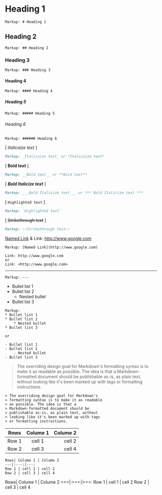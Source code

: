 # Heading 1
```
Markup: # Heading 1
```
## Heading 2
```
Markup: ## Heading 2
```
### Heading 3
```
Markup: ### Heading 3
```
#### Heading 4
```
Markup: #### Heading 4
```
##### Heading 5

```
Markup: ##### Heading 5
```
###### Heading 6
```
Markup: ###### Heading 6
```
[ _Italicaize text_ ] 
```md
Markup: _Italicaize text_ or *Italicaize text*
```
[ __Bold text__ ]
```md
Markup: __Bold text__ or **Bold text**
```
[ ___Bold Italicize text___ ]
```md
Markup: ___Bold Italicize text___ or *** Bold Italicize text ***
```
[ `Highlighted text` ] 
```md
Markup: `Highlighted text`
```
[ ~~Strikethrough text~~ ] 
```md
Markup: ~~Strikethrough text~~
```

[Named Link](http://www.google.com) & Link: <http://www.google.com>
```
Markup: [Named Link](http://www.google.com)

Link: http://www.google.com 
or
Link: <http://www.google.com>
```

---
```
Markup: ---
```
* Bullet list 1
* Bullet list 2
    * Nested bullet
* Bullet list 3
```
Markup: 
* Bullet list 1
* Bullet list 2
    * Nested bullet
* Bullet list 3

or

- Bullet list 1
- Bullet list 2
    - Nested bullet
- Bullet list 3
```

> The overriding design goal for Markdown's
> formatting syntax is to make it as readable
> as possible. The idea is that a
> Markdown-formatted document should be
> publishable as-is, as plain text, without
> looking like it's been marked up with tags
> or formatting instructions.

```
> The overriding design goal for Markdown's
> formatting syntax is to make it as readable
> as possible. The idea is that a
> Markdown-formatted document should be
> publishable as-is, as plain text, without
> looking like it's been marked up with tags
> or formatting instructions.
```

Rows| Colume 1 | Colume 2
---|:---:|---:
Row 1 | cell 1 | cell 2
Row 2 | cell 3 | cell 4


```
Rows| Colume 1 | Colume 2
---|:---:|---:
Row 1 | cell 1 | cell 2
Row 2 | cell 3 | cell 4
```

Rows| Colume 1 | Colume 2
===|:===:|===:
Row 1 | cell 1 | cell 2
Row 2 | cell 3 | cell 4


